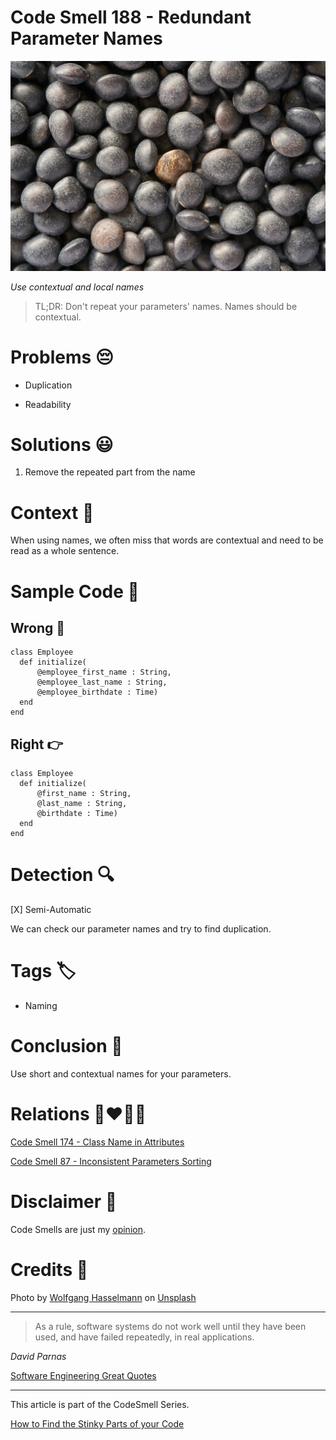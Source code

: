 # Code Smell 188 - Redundant Parameter Names
            
![Code Smell 188 - Redundant Parameter Names](Code%20Smell%20188%20-%20Redundant%20Parameter%20Names.jpg)

*Use contextual and local names*

> TL;DR: Don't repeat your parameters' names. Names should be contextual.

# Problems 😔 

- Duplication

- Readability

# Solutions 😃

1. Remove the repeated part from the name

# Context 💬

When using names, we often miss that words are contextual and need to be read as a whole sentence.

# Sample Code 📖

## Wrong 🚫

<!-- [Gist Url](https://gist.github.com/mcsee/846ae86d9b75ccb1ccbabe75c4306800) -->

```crystal
class Employee
  def initialize(
      @employee_first_name : String, 
      @employee_last_name : String, 
      @employee_birthdate : Time)
  end
end
```

## Right 👉

<!-- [Gist Url](https://gist.github.com/mcsee/5f4a6933b3d176e061d795119d5bc11c) -->

```crystal
class Employee
  def initialize(
      @first_name : String, 
      @last_name : String, 
      @birthdate : Time)
  end
end
```

# Detection 🔍

[X] Semi-Automatic  

We can check our parameter names and try to find duplication.

# Tags 🏷️

- Naming 

# Conclusion 🏁

Use short and contextual names for your parameters.

# Relations 👩‍❤️‍💋‍👨

[Code Smell 174 - Class Name in Attributes](https://github.com/mcsee/Software-Design-Articles/tree/main/Articles/Code%20Smells/Code%20Smell%20174%20-%20Class%20Name%20in%20Attributes/readme.md)

[Code Smell 87 - Inconsistent Parameters Sorting](https://github.com/mcsee/Software-Design-Articles/tree/main/Articles/Code%20Smells/Code%20Smell%2087%20-%20Inconsistent%20Parameters%20Sorting/readme.md)

# Disclaimer 📘

Code Smells are just my [opinion](https://github.com/mcsee/Software-Design-Articles/tree/main/Articles/Blogging/I%20Wrote%20More%20than%2090%20Articles%20on%202021%20Here%20is%20What%20I%20Learned/readme.md).

# Credits 🙏

Photo by [Wolfgang Hasselmann](https://unsplash.com/@wolfgang_hasselmann) on [Unsplash](https://unsplash.com/photos/Y3RVsHBeK7c)
    
* * *

> As a rule, software systems do not work well until they have been used, and have failed repeatedly, in real applications.

_David Parnas_
 
[Software Engineering Great Quotes](https://github.com/mcsee/Software-Design-Articles/tree/main/Articles/Quotes/Software%20Engineering%20Great%20Quotes/readme.md)

* * *

This article is part of the CodeSmell Series.

[How to Find the Stinky Parts of your Code](https://github.com/mcsee/Software-Design-Articles/tree/main/Articles/Code%20Smells/How%20to%20Find%20the%20Stinky%20parts%20of%20your%20Code/readme.md)